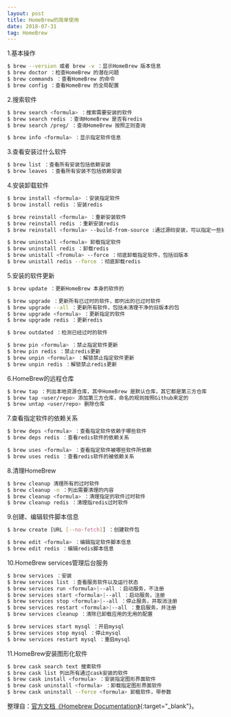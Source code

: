 ```yaml
---
layout: post
title: HomeBrew的简单使用
date: 2018-07-31
tag: HomeBrew
---
```


1.基本操作
```bash
$ brew --version 或者 brew -v ：显示HomeBrew 版本信息
$ brew doctor ：检查HomeBrew 的潜在问题
$ brew commands ：查看HomeBrew 的命令
$ brew config ：查看HomeBrew 的全局配置
```

2.搜索软件
```bash
$ brew search <formula> ：搜索需要安装的软件
$ brew search redis ：查询HomeBrew 是否有redis
$ brew search /preg/ ：查询HomeBrew 按照正则查询

$ brew info <formula> ：显示指定软件信息
```

3.查看安装过什么软件
```bash
$ brew list ：查看所有安装包括依赖安装
$ brew leaves ：查看所有安装不包括依赖安装
```

4.安装卸载软件
```bash
$ brow install <formula> ：安装指定软件
$ brow install redis ：安装redis

$ brew reinstall <formula> ：重新安装软件
$ brew reinstall redis ：重新安装redis
$ brew reinstall <formula> --build-from-source :通过源码安装，可以指定一些操作。

$ brew uninstall <formula> 卸载指定软件
$ brew uninstall redis ：卸载redis
$ brew unistall <fromula> --force ：彻底卸载指定软件，包括旧版本
$ brew unistall redis --force ：彻底卸载redis
```

5.安装的软件更新
```bash
$ brew update ：更新HomeBrew 本身的软件的

$ brew upgrade ：更新所有已过时的软件，即列出的已过时软件
$ brew upgrade --all ：更新所有软件，包括未清理干净的旧版本的包
$ brew upgrade <formula> ：更新指定的软件
$ brew upgrade redis ：更新redis

$ brew outdated ：检测已经过时的软件

$ brew pin <formula> ：禁止指定软件更新
$ brew pin redis ：禁止redis更新
$ brew unpin <formula> ：解锁禁止指定软件更新
$ brew unpin redis ：解锁禁止redis更新
```

6.HomeBrew的远程仓库
```bash
$ brew tap ：列出本地资源仓库，其中HomeBrew 是默认仓库，其它都是第三方仓库
$ brew tap <user/repo> 添加第三方仓库，命名的规则按照Github来定的
$ brew untap <user/repo> 删除仓库
```

7.查看指定软件的依赖关系
```bash
$ brew deps <formula> ：查看指定软件依赖于哪些软件
$ brew deps redis ：查看redis软件的依赖关系

$ brew uses <formula> ：查看指定软件被哪些软件所依赖
$ brew uses redis ：查看redis软件的被依赖关系
```

8.清理HomeBrew
```bash
$ brew cleanup 清理所有的过时软件
$ brew cleanup -n ：列出需要清理的内容
$ brew cleanup <formula> ：清理指定的软件过时软件
$ brew cleanup redis ：清理指redis过时软件
```

9.创建、编辑软件脚本信息
```bash
$ brew create [URL [--no-fetch]] ：创建软件包

$ brew edit <formula> ：编辑指定软件脚本信息
$ brew edit redis ：编辑redis脚本信息
```

10.HomeBrew services管理后台服务
```bash
$ brew services ：安装
$ brew services list ：查看服务软件以及运行状态
$ brew services run <formula>|--all ：启动服务，不注册
$ brew services start <formula>|--all ：启动服务，注册
$ brew services stop <formula>|--all ：停止服务，并取消注册
$ brew services restart <formula>|--all ：重启服务，并注册
$ brew services cleanup ：清除已卸载应用的无用的配置

$ brew services start mysql ：开启mysql
$ brew services stop mysql ：停止mysql
$ brew services restart mysql ：重启mysql
```

11.HomeBrew安装图形化软件
```bash
$ brew cask search text 搜索软件
$ brew cask list 列出所有通过cask安装的软件
$ brew cask install <formula> ：安装指定图形界面软件
$ brew cask uninstall <formula> ：卸载指定图形界面软件
$ brew cask uninstall --force <formula> 卸载软件，带参数
```

整理自：[官方文档《Homebrew Documentation》][docs]{:target="_blank"}。  

[docs]: https://docs.brew.sh/Formula-Cookbook.html